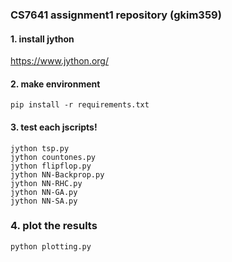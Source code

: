 ### CS7641 assignment1 repository (gkim359)

#### 1. install jython

https://www.jython.org/

#### 2. make environment
```
pip install -r requirements.txt
```

#### 3. test each jscripts!

```
jython tsp.py
jython countones.py
jython flipflop.py
jython NN-Backprop.py
jython NN-RHC.py
jython NN-GA.py
jython NN-SA.py
```

### 4. plot the results

```
python plotting.py
```
